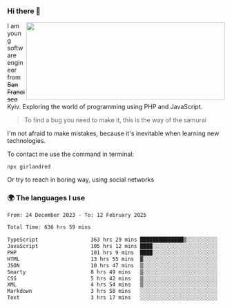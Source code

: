 ### Hi there 👋  

<img align='right' src="https://github-readme-stats.vercel.app/api?username=girlandred&count_private=true&show_icons=true&include_all_commits=true&hide_rank=true&hide_title=true&theme=buefy&card_width=300" width=460 height=180>


I am young software engineer from ~~San Francisco~~ Kyiv. Exploring the world of programming using PHP and JavaScript.


> To find a bug you need to make it, this is the way of the samurai



I'm not afraid to make mistakes, because it's inevitable when learning new technologies.

To contact me use the command in terminal:

```
npx girlandred
```

Or try to reach in boring way, using social networks


### 🌍 The languages I use

<!--START_SECTION:waka-->

```txt
From: 24 December 2023 - To: 12 February 2025

Total Time: 636 hrs 59 mins

TypeScript                 363 hrs 29 mins ██████████████▒░░░░░░░░░░   57.05 %
JavaScript                 105 hrs 12 mins ████░░░░░░░░░░░░░░░░░░░░░   16.51 %
PHP                        101 hrs 9 mins  ████░░░░░░░░░░░░░░░░░░░░░   15.88 %
HTML                       13 hrs 55 mins  ▓░░░░░░░░░░░░░░░░░░░░░░░░   02.19 %
JSON                       10 hrs 47 mins  ▒░░░░░░░░░░░░░░░░░░░░░░░░   01.69 %
Smarty                     8 hrs 49 mins   ▒░░░░░░░░░░░░░░░░░░░░░░░░   01.39 %
CSS                        5 hrs 42 mins   ▒░░░░░░░░░░░░░░░░░░░░░░░░   00.90 %
XML                        4 hrs 54 mins   ▒░░░░░░░░░░░░░░░░░░░░░░░░   00.77 %
Markdown                   3 hrs 58 mins   ░░░░░░░░░░░░░░░░░░░░░░░░░   00.62 %
Text                       3 hrs 17 mins   ░░░░░░░░░░░░░░░░░░░░░░░░░   00.52 %
```

<!--END_SECTION:waka-->
